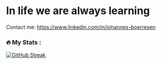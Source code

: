 <h1>In life we are always learning</h1>

Contact me: https://www.linkedin.com/in/johannes-boerresen

### :fire: My Stats :

[![GitHub Streak](https://github-readme-streak-stats.herokuapp.com?user=NTh1nk&theme=tokyonight-duo&hide_border=true)](https://git.io/streak-stats)
